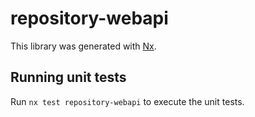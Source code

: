 # repository-webapi

This library was generated with [Nx](https://nx.dev).

## Running unit tests

Run `nx test repository-webapi` to execute the unit tests.
